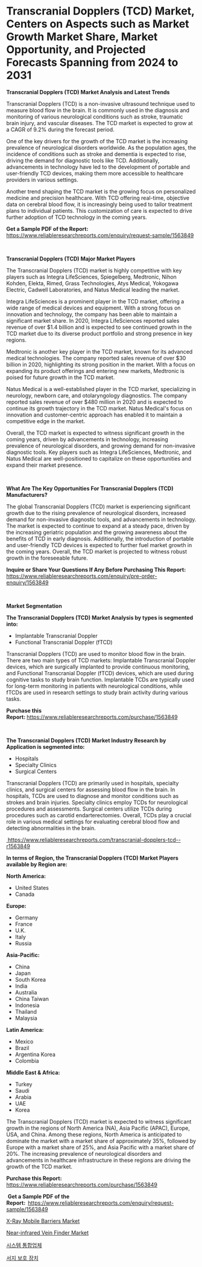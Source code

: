 <p><h1>Transcranial Dopplers (TCD) Market, Centers on Aspects such as Market Growth Market Share, Market Opportunity, and Projected Forecasts Spanning from 2024 to 2031</h1></p><p><strong>Transcranial Dopplers (TCD) Market Analysis and Latest Trends</strong></p>
<p><p>Transcranial Dopplers (TCD) is a non-invasive ultrasound technique used to measure blood flow in the brain. It is commonly used in the diagnosis and monitoring of various neurological conditions such as stroke, traumatic brain injury, and vascular diseases. The TCD market is expected to grow at a CAGR of 9.2% during the forecast period.</p><p>One of the key drivers for the growth of the TCD market is the increasing prevalence of neurological disorders worldwide. As the population ages, the incidence of conditions such as stroke and dementia is expected to rise, driving the demand for diagnostic tools like TCD. Additionally, advancements in technology have led to the development of portable and user-friendly TCD devices, making them more accessible to healthcare providers in various settings.</p><p>Another trend shaping the TCD market is the growing focus on personalized medicine and precision healthcare. With TCD offering real-time, objective data on cerebral blood flow, it is increasingly being used to tailor treatment plans to individual patients. This customization of care is expected to drive further adoption of TCD technology in the coming years.</p></p>
<p><strong>Get a Sample PDF of the Report:&nbsp;</strong> <a href="https://www.reliableresearchreports.com/enquiry/request-sample/1563849">https://www.reliableresearchreports.com/enquiry/request-sample/1563849</a></p>
<p>&nbsp;</p>
<p><strong>Transcranial Dopplers (TCD) Major Market Players</strong></p>
<p><p>The Transcranial Dopplers (TCD) market is highly competitive with key players such as Integra LifeSciences, Spiegelberg, Medtronic, Nihon Kohden, Elekta, Rimed, Grass Technologies, Atys Medical, Yokogawa Electric, Cadwell Laboratories, and Natus Medical leading the market.</p><p>Integra LifeSciences is a prominent player in the TCD market, offering a wide range of medical devices and equipment. With a strong focus on innovation and technology, the company has been able to maintain a significant market share. In 2020, Integra LifeSciences reported sales revenue of over $1.4 billion and is expected to see continued growth in the TCD market due to its diverse product portfolio and strong presence in key regions.</p><p>Medtronic is another key player in the TCD market, known for its advanced medical technologies. The company reported sales revenue of over $30 billion in 2020, highlighting its strong position in the market. With a focus on expanding its product offerings and entering new markets, Medtronic is poised for future growth in the TCD market.</p><p>Natus Medical is a well-established player in the TCD market, specializing in neurology, newborn care, and otolaryngology diagnostics. The company reported sales revenue of over $480 million in 2020 and is expected to continue its growth trajectory in the TCD market. Natus Medical's focus on innovation and customer-centric approach has enabled it to maintain a competitive edge in the market.</p><p>Overall, the TCD market is expected to witness significant growth in the coming years, driven by advancements in technology, increasing prevalence of neurological disorders, and growing demand for non-invasive diagnostic tools. Key players such as Integra LifeSciences, Medtronic, and Natus Medical are well-positioned to capitalize on these opportunities and expand their market presence.</p></p>
<p>&nbsp;</p>
<p><strong>What Are The Key Opportunities For Transcranial Dopplers (TCD) Manufacturers?</strong></p>
<p><p>The global Transcranial Dopplers (TCD) market is experiencing significant growth due to the rising prevalence of neurological disorders, increased demand for non-invasive diagnostic tools, and advancements in technology. The market is expected to continue to expand at a steady pace, driven by the increasing geriatric population and the growing awareness about the benefits of TCD in early diagnosis. Additionally, the introduction of portable and user-friendly TCD devices is expected to further fuel market growth in the coming years. Overall, the TCD market is projected to witness robust growth in the foreseeable future.</p></p>
<p><strong>Inquire or Share Your Questions If Any Before Purchasing This Report:</strong> <a href="https://www.reliableresearchreports.com/enquiry/pre-order-enquiry/1563849">https://www.reliableresearchreports.com/enquiry/pre-order-enquiry/1563849</a></p>
<p>&nbsp;</p>
<p><strong>Market Segmentation</strong></p>
<p><strong>The Transcranial Dopplers (TCD) Market Analysis by types is segmented into:</strong></p>
<p><ul><li>Implantable Transcranial Doppler</li><li>Functional Transcranial Doppler (fTCD)</li></ul></p>
<p><p>Transcranial Dopplers (TCD) are used to monitor blood flow in the brain. There are two main types of TCD markets: Implantable Transcranial Doppler devices, which are surgically implanted to provide continuous monitoring, and Functional Transcranial Doppler (fTCD) devices, which are used during cognitive tasks to study brain function. Implantable TCDs are typically used for long-term monitoring in patients with neurological conditions, while fTCDs are used in research settings to study brain activity during various tasks.</p></p>
<p><strong>Purchase this Report:&nbsp;</strong><a href="https://www.reliableresearchreports.com/purchase/1563849">https://www.reliableresearchreports.com/purchase/1563849</a></p>
<p>&nbsp;</p>
<p><strong>The Transcranial Dopplers (TCD) Market Industry Research by Application is segmented into:</strong></p>
<p><ul><li>Hospitals</li><li>Specialty Clinics</li><li>Surgical Centers</li></ul></p>
<p><p>Transcranial Dopplers (TCD) are primarily used in hospitals, specialty clinics, and surgical centers for assessing blood flow in the brain. In hospitals, TCDs are used to diagnose and monitor conditions such as strokes and brain injuries. Specialty clinics employ TCDs for neurological procedures and assessments. Surgical centers utilize TCDs during procedures such as carotid endarterectomies. Overall, TCDs play a crucial role in various medical settings for evaluating cerebral blood flow and detecting abnormalities in the brain.</p></p>
<p><a href="https://www.reliableresearchreports.com/transcranial-dopplers-tcd--r1563849">&nbsp;https://www.reliableresearchreports.com/transcranial-dopplers-tcd--r1563849</a></p>
<p><strong>In terms of Region, the Transcranial Dopplers (TCD) Market Players available by Region are:</strong></p>
<p>
    <p> <strong> North America: </strong>
        <ul>
            <li>United States</li>
            <li>Canada</li>
        </ul>
        </p> 
    <p> <strong> Europe: </strong>
        <ul>
            <li>Germany</li>
            <li>France</li>
            <li>U.K.</li>
            <li>Italy</li>
            <li>Russia</li>
        </ul>
        </p> 
    <p> <strong> Asia-Pacific: </strong>
        <ul>
            <li>China</li>
            <li>Japan</li>
            <li>South Korea</li>
            <li>India</li>
            <li>Australia</li>
            <li>China Taiwan</li>
            <li>Indonesia</li>
            <li>Thailand</li>
            <li>Malaysia</li>
        </ul>
        </p> 
    <p> <strong> Latin America: </strong>
        <ul>
            <li>Mexico</li>
            <li>Brazil</li>
            <li>Argentina Korea</li>
            <li>Colombia</li>
        </ul>
        </p> 
    <p> <strong> Middle East & Africa: </strong>
        <ul>
            <li>Turkey</li>
            <li>Saudi</li>
            <li>Arabia</li>
            <li>UAE</li>
            <li>Korea</li>
        </ul>
    </p>
    </p>
<p><p>The Transcranial Dopplers (TCD) market is expected to witness significant growth in the regions of North America (NA), Asia Pacific (APAC), Europe, USA, and China. Among these regions, North America is anticipated to dominate the market with a market share of approximately 35%, followed by Europe with a market share of 25%, and Asia Pacific with a market share of 20%. The increasing prevalence of neurological disorders and advancements in healthcare infrastructure in these regions are driving the growth of the TCD market.</p></p>
<p><strong>Purchase this Report: </strong><a href="https://www.reliableresearchreports.com/purchase/1563849">https://www.reliableresearchreports.com/purchase/1563849</a></p>
<p>&nbsp;<strong>Get a Sample PDF of the Report:&nbsp;&nbsp;</strong><a href="https://www.reliableresearchreports.com/enquiry/request-sample/1563849">https://www.reliableresearchreports.com/enquiry/request-sample/1563849</a></p>
<p><strong></strong></p>
<p><p><a href="https://github.com/joannagoyvaerts/Market-Research-Report-List-4/blob/main/x-ray-mobile-barriers-market.md">X-Ray Mobile Barriers Market</a></p><p><a href="https://github.com/lubmix/Market-Research-Report-List-4/blob/main/near-infrared-vein-finder-market.md">Near-infrared Vein Finder Market</a></p><p><a href="https://github.com/hook46569/Market-Research-Report-List-3/blob/main/343481375931.md">시스템 통합업체</a></p><p><a href="https://github.com/JeromeRtyau89966/Market-Research-Report-List-3/blob/main/786040375930.md">서지 보호 장치</a></p></p>